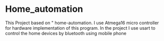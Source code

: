 # Home_automation
This Project based on " home-automation. I use Atmega16 micro controller for hardware implementation of this program.
In the project I use usart to control the home devices by bluetooth using mobile phone
